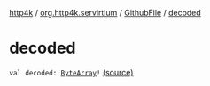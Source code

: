 [http4k](../../index.md) / [org.http4k.servirtium](../index.md) / [GithubFile](index.md) / [decoded](./decoded.md)

# decoded

`val decoded: `[`ByteArray`](https://kotlinlang.org/api/latest/jvm/stdlib/kotlin/-byte-array/index.html)`!` [(source)](https://github.com/http4k/http4k/blob/master/http4k-testing-servirtium/src/main/kotlin/org/http4k/servirtium/GitHub.kt#L50)